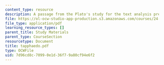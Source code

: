 ```yaml
---
content_type: resource
description: A passage from the Plato's study for the text analysis presentation.
file: https://ol-ocw-studio-app-production.s3.amazonaws.com/courses/24-200-ancient-philosophy-fall-2004/7d96cd8c70990e1d36f79a80cf94e6f2_tapphaedo.pdf
file_type: application/pdf
learning_resource_types: []
parent_title: Study Materials
parent_type: CourseSection
resourcetype: Document
title: tapphaedo.pdf
type: OCWFile
uid: 7d96cd8c-7099-0e1d-36f7-9a80cf94e6f2
---
```

